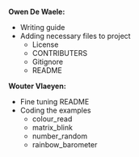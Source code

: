 **Owen De Waele:**
  * Writing guide
  * Adding necessary files to project
    * License
    * CONTRIBUTERS
    * Gitignore
    * README

**Wouter Vlaeyen:**
  * Fine tuning README
  * Coding the examples
    * colour_read
    * matrix_blink
    * number_random
    * rainbow_barometer